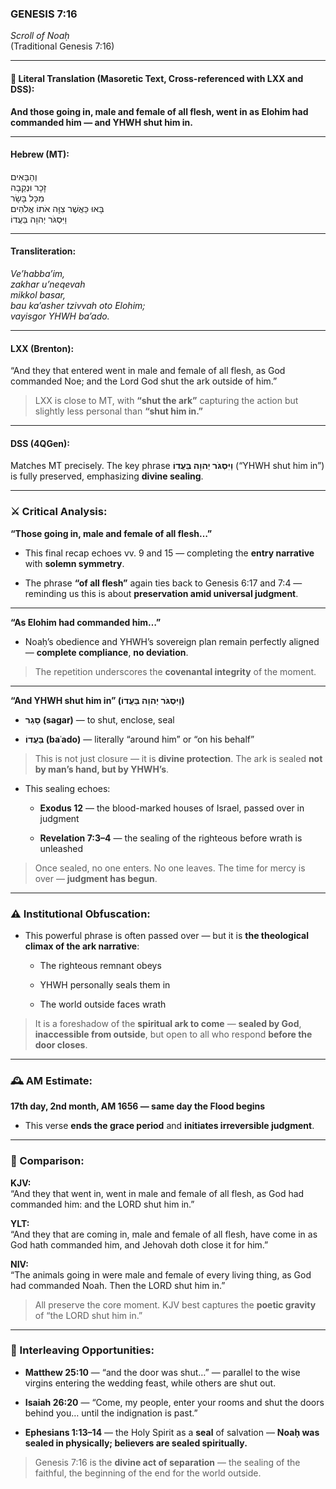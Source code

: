 ### **GENESIS 7:16**

_Scroll of Noaḥ_  
(Traditional Genesis 7:16)

---

#### 📜 Literal Translation (Masoretic Text, Cross-referenced with LXX and DSS):

**And those going in, male and female of all flesh, went in as Elohim had commanded him — and YHWH shut him in.**

---

#### Hebrew (MT):

וְהַבָּאִים  
זָכָר וּנְקֵבָה  
מִכָּל בָּשָׂר  
בָּאוּ כַּאֲשֶׁר צִוָּה אֹתוֹ אֱלֹהִים  
וַיִּסְגֹּר יְהוָה בַּעֲדוֹ

---

#### Transliteration:

_Ve’habba’im,  
zakhar u’neqevah  
mikkol basar,  
bau ka’asher tzivvah oto Elohim;  
vayisgor YHWH ba’ado._

---

#### LXX (Brenton):

“And they that entered went in male and female of all flesh, as God commanded Noe; and the Lord God shut the ark outside of him.”

> LXX is close to MT, with **“shut the ark”** capturing the action but slightly less personal than **“shut him in.”**

---

#### DSS (4QGen):

Matches MT precisely. The key phrase **וַיִּסְגֹּר יְהוָה בַּעֲדוֹ** (“YHWH shut him in”) is fully preserved, emphasizing **divine sealing**.

---

### ⚔️ Critical Analysis:

**“Those going in, male and female of all flesh…”**

- This final recap echoes vv. 9 and 15 — completing the **entry narrative** with **solemn symmetry**.
    
- The phrase **“of all flesh”** again ties back to Genesis 6:17 and 7:4 — reminding us this is about **preservation amid universal judgment**.
    

---

**“As Elohim had commanded him…”**

- Noaḥ’s obedience and YHWH’s sovereign plan remain perfectly aligned — **complete compliance**, **no deviation**.
    

> The repetition underscores the **covenantal integrity** of the moment.

---

**“And YHWH shut him in” (וַיִּסְגֹּר יְהוָה בַּעֲדוֹ)**

- **סָגַר (sagar)** — to shut, enclose, seal
    
- **בַּעֲדוֹ (baʿado)** — literally “around him” or “on his behalf”
    

> This is not just closure — it is **divine protection**. The ark is sealed **not by man’s hand, but by YHWH’s**.

- This sealing echoes:
    
    - **Exodus 12** — the blood-marked houses of Israel, passed over in judgment
        
    - **Revelation 7:3–4** — the sealing of the righteous before wrath is unleashed
        

> Once sealed, no one enters. No one leaves. The time for mercy is over — **judgment has begun**.

---

### ⚠️ Institutional Obfuscation:

- This powerful phrase is often passed over — but it is **the theological climax of the ark narrative**:
    
    - The righteous remnant obeys
        
    - YHWH personally seals them in
        
    - The world outside faces wrath
        

> It is a foreshadow of the **spiritual ark to come** — **sealed by God**, **inaccessible from outside**, but open to all who respond **before the door closes**.

---

### 🕰️ AM Estimate:

**17th day, 2nd month, AM 1656 — same day the Flood begins**

- This verse **ends the grace period** and **initiates irreversible judgment**.
    

---

### 📖 Comparison:

**KJV:**  
“And they that went in, went in male and female of all flesh, as God had commanded him: and the LORD shut him in.”

**YLT:**  
“And they that are coming in, male and female of all flesh, have come in as God hath commanded him, and Jehovah doth close it for him.”

**NIV:**  
“The animals going in were male and female of every living thing, as God had commanded Noah. Then the LORD shut him in.”

> All preserve the core moment. KJV best captures the **poetic gravity** of “the LORD shut him in.”

---

### 🔗 Interleaving Opportunities:

- **Matthew 25:10** — “and the door was shut…” — parallel to the wise virgins entering the wedding feast, while others are shut out.
    
- **Isaiah 26:20** — “Come, my people, enter your rooms and shut the doors behind you… until the indignation is past.”
    
- **Ephesians 1:13–14** — the Holy Spirit as a **seal** of salvation — **Noaḥ was sealed in physically; believers are sealed spiritually.**
    

> Genesis 7:16 is the **divine act of separation** — the sealing of the faithful, the beginning of the end for the world outside.
